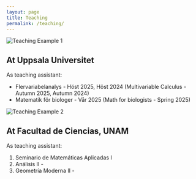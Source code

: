 ```yaml
---
layout: page
title: Teaching
permalink: /teaching/
---
```


<div class="teaching-section">
  <div class="teaching-image-wrapper">
    <img src="/assets/teaching-image-1.jpg" alt="Teaching Example 1" class="teaching-image">
  </div>
  <div class="teaching-content">
    <h2>At Uppsala Universitet</h2>
    <p>As teaching assistant:</p>
    <ul>
      <li>Flervariabelanalys - Höst 2025, Höst 2024 (Multivariable Calculus - Autumn 2025, Autumn 2024)</li>
      <li>Matematik för biologer - Vår 2025 (Math for biologists - Spring 2025)</li>
    </ul>
  </div>
</div>

<div class="teaching-section">
  <div class="teaching-image-wrapper">
    <img src="/assets/teaching-image-2.jpg" alt="Teaching Example 2" class="teaching-image">
  </div>
  <div class="teaching-content">
    <h2>At Facultad de Ciencias, UNAM</h2>
    <p>As teaching assistant:</p>
    <ol>
      <li>Seminario de Matemáticas Aplicadas I</li>
      <li>Análisis II - </li>
      <li>Geometría Moderna II - </li>
    </ol>
  </div>
</div>
